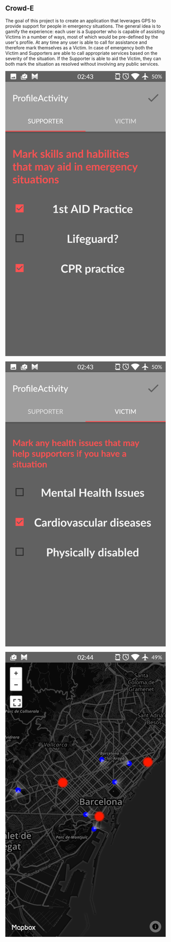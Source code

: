 ## Crowd-E

The goal of this project is to create an application that leverages GPS to provide support for people in emergency situations. The general idea is to gamify the experience: each user is a Supporter who is capable of assisting Victims in a number of ways, most of which would be pre-defined by the user's profile. At any time any user is able to call for assistance and therefore mark themselves as a Victim. In case of emergency both the Victim and Supporters are able to call appropriate services based on the severity of the situation. If the Supporter is able to aid the Victim, they can both mark the situation as resolved without involving any public services.

![menu_01](https://raw.githubusercontent.com/domantasjurkus/2017-03-hackupc/master/img/01_menu.png "Menu item")

![menu_02](https://raw.githubusercontent.com/domantasjurkus/2017-03-hackupc/master/img/02_menu.png "Menu item")

![map](https://raw.githubusercontent.com/domantasjurkus/2017-03-hackupc/master/img/03_map.png "Map")